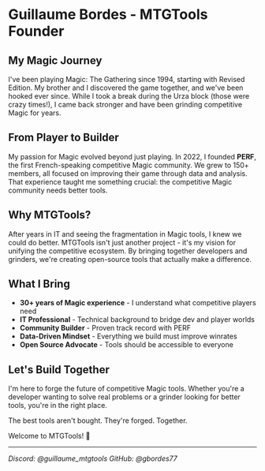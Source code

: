 # Guillaume Bordes - MTGTools Founder

## My Magic Journey

I've been playing Magic: The Gathering since 1994, starting with Revised Edition. My brother and I discovered the game together, and we've been hooked ever since. While I took a break during the Urza block (those were crazy times!), I came back stronger and have been grinding competitive Magic for years.

## From Player to Builder

My passion for Magic evolved beyond just playing. In 2022, I founded **PERF**, the first French-speaking competitive Magic community. We grew to 150+ members, all focused on improving their game through data and analysis. That experience taught me something crucial: the competitive Magic community needs better tools.

## Why MTGTools?

After years in IT and seeing the fragmentation in Magic tools, I knew we could do better. MTGTools isn't just another project - it's my vision for unifying the competitive ecosystem. By bringing together developers and grinders, we're creating open-source tools that actually make a difference.

## What I Bring

- **30+ years of Magic experience** - I understand what competitive players need
- **IT Professional** - Technical background to bridge dev and player worlds  
- **Community Builder** - Proven track record with PERF
- **Data-Driven Mindset** - Everything we build must improve winrates
- **Open Source Advocate** - Tools should be accessible to everyone

## Let's Build Together

I'm here to forge the future of competitive Magic tools. Whether you're a developer wanting to solve real problems or a grinder looking for better tools, you're in the right place.

The best tools aren't bought. They're forged. Together.

Welcome to MTGTools! 🚀

---
*Discord: @guillaume_mtgtools*
*GitHub: @gbordes77*